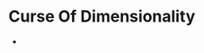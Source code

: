 # Curse Of Dimensionality

- [](https://towardsdatascience.com/the-curse-of-dimensionality-minus-the-curse-of-jargon-520da109fc87)
